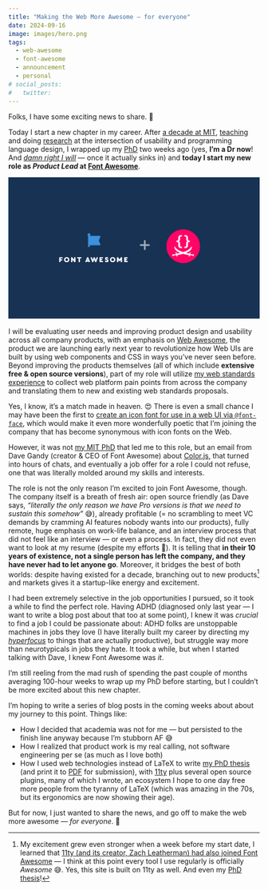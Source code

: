 ```yaml
---
title: "Making the Web More Awesome — for everyone"
date: 2024-09-16
image: images/hero.png
tags:
  - web-awesome
  - font-awesome
  - announcement
  - personal
# social_posts:
#   twitter:
---
```


Folks, I have some exciting news to share. 🤩

Today I start a new chapter in my career.
After [a decade at MIT](../../2014/02/im-going-to-mit/), [teaching](https://designftw.mit.edu) and
doing [research](https://lea.verou.me/publications/#research) at the intersection of usability and programming language design,
I wrapped up my [PhD](https://phd.verou.me) two weeks ago
(yes, **I’m a Dr now**! And [_damn right I will_](https://www.nytimes.com/2018/06/28/opinion/women-dont-back-down-online.html) — once it actually sinks in)
and **today I start my new role as _Product Lead_ at [Font Awesome](https://fontawesome.com)**.

<img src="images/hero.png" alt="Font Awesome + Lea Verou">

I will be evaluating user needs and improving product design and usability across all company products,
with an emphasis on [Web Awesome](https://www.kickstarter.com/projects/fontawesome/web-awesome),
the product we are launching early next year to revolutionize how Web UIs are built by using web components and CSS in ways you’ve never seen before.
Beyond improving the products themselves (all of which include **extensive free & open source versions**),
part of my role will utilize [my web standards experience](/specs) to collect web platform pain points from across the company and translating them to new and existing web standards proposals.

Yes, I know, it’s a match made in heaven. 😍
There is even a small chance I may have been the first to [create an icon font for use in a web UI via `@font-face`](../../2010/02/iphone-keyboard-with-css3-no-images/),
which would make it even more wonderfully poetic that I’m joining the company that has become synonymous with icon fonts on the Web.

However, it was not [my MIT PhD](https://phd.verou.me) that led me to this role,
but an email from Dave Gandy (creator & CEO of Font Awesome) about [Color.js](https://colorjs.io),
that turned into hours of chats,
and eventually a job offer for a role I could not refuse, one that was literally molded around my skills and interests.

The role is not the only reason I’m excited to join Font Awesome, though.
The company itself is a breath of fresh air:
open source friendly (as Dave says, _“literally the only reason we have Pro versions is that we need to sustain this somehow”_ 😅),
already profitable (= no scrambling to meet VC demands by cramming AI features nobody wants into our products),
fully remote, huge emphasis on work-life balance,
and an interview process that did not feel like an interview — or even a process.
In fact, they did not even want to look at my resume (despite my efforts 🤣).
It is telling that **in their 10 years of existence, not a single person has left the company, and they have never had to let anyone go**.
Moreover, it bridges the best of both worlds: despite having existed for a decade,
branching out to new products[^1] and markets gives it a startup-like energy and excitement.

[^1]: My excitement grew even stronger when a week before my start date, I learned that [11ty (and its creator, Zach Leatherman) had also joined Font Awesome](https://www.11ty.dev/blog/eleventy-font-awesome/)
— I think at this point every tool I use regularly is officially _Awesome_ 😅.
Yes, this site is built on 11ty as well. And even my [PhD thesis](https://phd.verou.me)!

I had been extremely selective in the job opportunities I pursued, so it took a while to find the perfect role.
Having ADHD (diagnosed only last year — I want to write a blog post about that too at some point),
I knew it was _crucial_ to find a job I could be passionate about:
ADHD folks are unstoppable machines in jobs they love (I have literally built my career by directing my [_hyperfocus_](https://en.wikipedia.org/wiki/Hyperfocus) to things that are actually productive),
but struggle way more than neurotypicals in jobs they hate.
It took a while, but when I started talking with Dave, I knew Font Awesome was _it_.

I’m still reeling from the mad rush of spending the past couple of months averaging 100-hour weeks to wrap up my PhD before starting,
but I couldn’t be more excited about this new chapter.

I’m hoping to write a series of blog posts in the coming weeks about about my journey to this point.
Things like:
- How I decided that academia was not for me — but persisted to the finish line anyway because I’m stubborn AF 😅
- How I realized that product work is my real calling, not software engineering per se (as much as I love both)
- How I used web technologies instead of LaTeX to write [my PhD thesis](https://phd.verou.me) (and print it to [PDF](https://phd.verou.me/thesis.pdf) for submission), with [11ty](https://11ty.dev) plus several open source plugins, many of which I wrote, an ecosystem I hope to one day free more people from the tyranny of LaTeX (which was amazing in the 70s, but its ergonomics are now showing their age).

But for now, I just wanted to share the news, and go off to make the web more awesome — _for everyone_. 🚀



